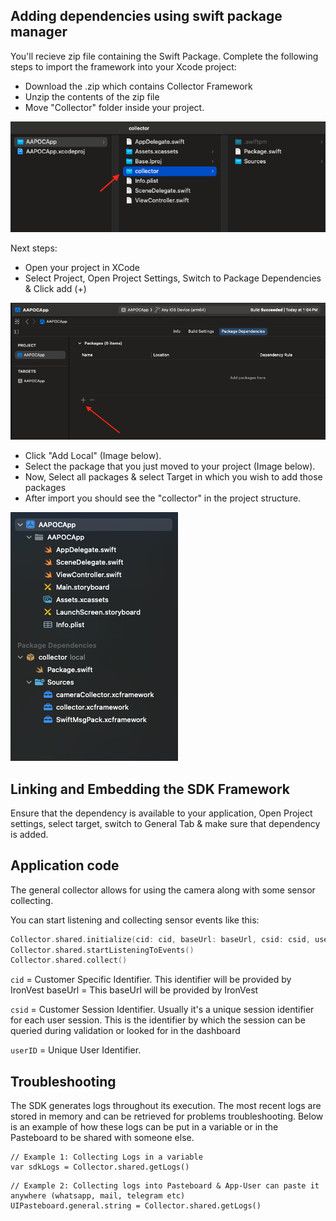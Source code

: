 ## Adding dependencies using swift package manager

You'll recieve zip file containing the Swift Package. Complete the following steps to import the framework into your Xcode project:

- Download the .zip which contains Collector Framework
- Unzip the contents of the zip file
- Move "Collector" folder inside your project. 

![Place collector dependency into project](images/ios/place_collector_into_project.png)

Next steps:
- Open your project in XCode
- Select Project, Open Project Settings, Switch to Package Dependencies & Click add (+) 

![Add collector dependency](images/ios/add_swift_package_dependency.png)

- Click "Add Local" (Image below).
- Select the package that you just moved to your project (Image below).
- Now, Select all packages & select Target in which you wish to add those packages
- After import you should see the "collector" in the project structure. 

![Project structure](images/ios/project_structure.png)

## Linking and Embedding the SDK Framework

Ensure that the dependency is available to your application, Open Project settings, select target, switch to General Tab & make sure that dependency is added.

## Application code

The general collector allows for using the camera along with some sensor collecting.

You can start listening and collecting sensor events like this:

```swift
Collector.shared.initialize(cid: cid, baseUrl: baseUrl, csid: csid, userID: username)
Collector.shared.startListeningToEvents()
Collector.shared.collect()
```

`cid` = Customer Specific Identifier. This identifier will be provided by IronVest
baseUrl = This baseUrl will be provided by IronVest

`csid` = Customer Session Identifier. Usually it's a unique session identifier for each user session. This is the identifier by which the session can be queried during validation or looked for in the dashboard

`userID` = Unique User Identifier.

## Troubleshooting
The SDK generates logs throughout its execution. The most recent logs are stored in memory and can be retrieved for problems troubleshooting. Below is an example of how these logs can be put in a variable or in the Pasteboard to be shared with someone else.

```
// Example 1: Collecting Logs in a variable
var sdkLogs = Collector.shared.getLogs()
```

```
// Example 2: Collecting logs into Pasteboard & App-User can paste it anywhere (whatsapp, mail, telegram etc)
UIPasteboard.general.string = Collector.shared.getLogs()
```

